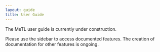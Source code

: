 ```yaml
---
layout: guide
title: User Guide
---
```


<i class="fa fa-cog fa-spin fa-3x fa-fw"></i> The MeTL user guide is currently under construction.

Please use the sidebar to access documented features.  The creation of documentation for other features is ongoing.